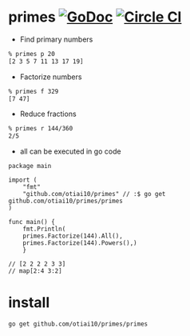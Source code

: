 primes  [![GoDoc](https://godoc.org/github.com/otiai10/primes?status.svg)](https://godoc.org/github.com/otiai10/primes) [![Circle CI](https://circleci.com/gh/otiai10/primes.svg?style=svg)](https://circleci.com/gh/otiai10/primes)
==========

- Find primary numbers
```sh
% primes p 20
[2 3 5 7 11 13 17 19]
```
- Factorize numbers
```sh
% primes f 329
[7 47]
```
- Reduce fractions
```sh
% primes r 144/360
2/5
```

- all can be executed in go code
```
package main

import (
	"fmt"
	"github.com/otiai10/primes" // :$ go get github.com/otiai10/primes/primes
)

func main() {
	fmt.Println(
	primes.Factorize(144).All(),
	primes.Factorize(144).Powers(),)
	}

// [2 2 2 2 3 3]
// map[2:4 3:2]
```

# install

```sh
go get github.com/otiai10/primes/primes
```
